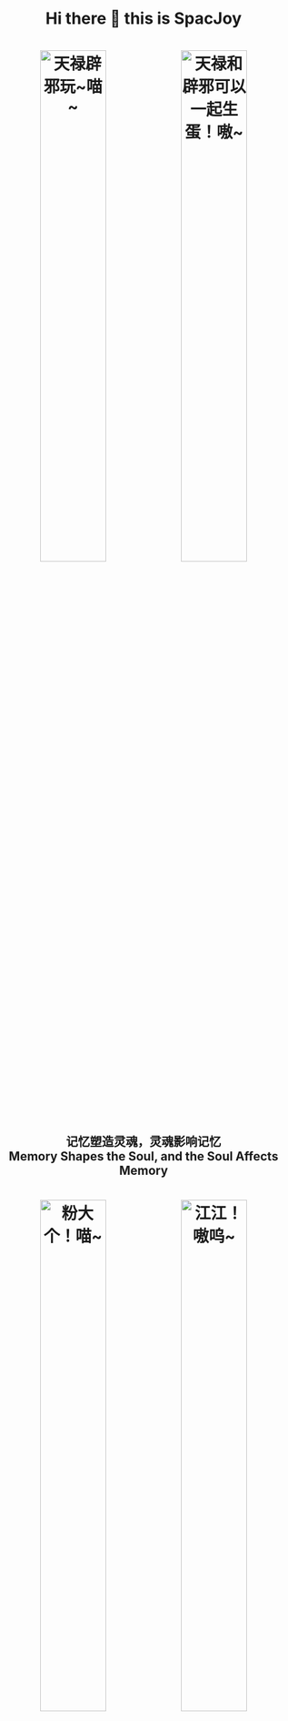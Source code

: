 <!-- @format -->

# <div align="center">Hi there 👋 this is SpacJoy</div>

# <div align="center"><img src="https://ysy.146019.xyz/bqb/AM/hp/bqb_005.gif" alt="天禄辟邪玩~喵~" width="48%"> <img src="https://ysy.146019.xyz/bqb/AM/hp/bqb_006.gif" alt="天禄和辟邪可以一起生蛋！嗷~" width="48%"></div>

## <div align="center">记忆塑造灵魂，灵魂影响记忆<br/>Memory Shapes the Soul, and the Soul Affects Memory</div>

# <div align="center"><img src="https://ysy.146019.xyz/bqb/AM/hp/bqb_008.gif" alt="粉大个！喵~" width="48%"> <img src="https://ysy.146019.xyz/bqb/AM/hp/bqb_007.gif" alt="江江！嗷呜~" width="48%"></div>

### <div align="center">我最喜欢的角色是天禄辟邪<br/>My favorite characters are Tianlu and Bixie<br/>玩米哈游的游戏、我的世界 (ID: SpacJoy)<br/>Playing Mihoyo games and Minecraft (ID: SpacJoy)<br/>喜欢折腾服务器、路由器、电脑和手机<br/>Enjoy tinkering with servers, routers, computers and phones<br/><br/>一个上一（24小时）休二（48小时）的牛马打工人<br/>1 day of work (24 hours) 2 days of rest (48 hours )</div>

## <div align="center">![](https://github-readme-stats.vercel.app/api?username=chen6019&show_icons=true&hide_border=False&theme=ambient_gradient&include_all_commits=true) ![](https://github-readme-stats.vercel.app/api/top-langs/?username=chen6019&langs_count=10&layout=compact&exclude_repo=Cemiuiler,action-tmate,Aquarius223-s-sdm845-kernel)</div>

# <div align="center">💻 Environment</div>

## <div align="center">![Windows](https://img.shields.io/badge/Windows%2011%20Pro%20for%20Workstations%20-24H2%20Beta-00BBFF?style=flat-square&logo=gnometerminal&logoColor=ffffff) ![WSL2](https://img.shields.io/badge/WSL2%20Ubuntu%20-24%2e10%20LTS-DD4814?style=flat-square&logo=ubuntu&logoColor=ffffff) ![Android Vanilla Ice Cream 15](https://img.shields.io/badge/Android%20Vanilla%20Ice%20Cream%20-15-3DDC84?style=flat-square&logo=android&logoColor=ffffff) ![iStoreOS 24.10](https://img.shields.io/badge/iStoreOS-24.10%20(DN%20but%20No%20public%20IP)-835BFF?style=flat-square&logo=openwrt&logoColor=ffffff)</div>

# <div align="center">📱 Devices in Use</div>

## <div align="center">![Xiaomi 13](https://img.shields.io/badge/Xiaomi%2013-OS3%20Unlock%20BL%20-FD4900?style=flat-square&logo=xiaomi&logoColor=ffffff) ![Xiaomi Pad 6 Pro](https://img.shields.io/badge/Xiaomi%20Pad%206%20Pro-OS3%20Unlock%20BL-FD4900?style=flat-square&logo=xiaomi&logoColor=ffffff) ![X86 mini PC](https://img.shields.io/badge/X86%20mini%20PC-iStoreOS%20(Run%20PVE%20on%20This)-835BFF?style=flat-square&logo=openwrt&logoColor=ffffff) ![HINLINK OPC-H68K Board (SP)](https://img.shields.io/badge/HINLINK%20OPC%20H68K%20Board%20(SP)-iStoreOS-835BFF?style=flat-square&logo=openwrt&logoColor=ffffff)</div>

# <div align="center">🔗 Services</div>

# <div align="center"><img src="https://ysy.146019.xyz/bqb/AM/hp/bqb_004.gif" alt="转圈圈~喵~" style="width:25%; height:auto;"></div>
## <div align="center"><a href="https://home.146019.xyz:1125"><img src="https://img.shields.io/badge/喵呜~-仅IPv6-1269D3?logo=coronaengine" title="博客" /></a> <a href="https://home-tu.146019.xyz"><img src="https://img.shields.io/badge/备用-IPv4&IPv6-1269D3?logo=Cloudflare" title="博客" /></a> <a href="https://146019.xyz"><img src="https://img.shields.io/badge/喵~-146019.xyz-3EA8FF?logo=Cloudflare" title="点击访问" /></a> <a href="https://2012520.xyz"><img src="https://img.shields.io/badge/嗷~-2012520.xyz-3EA8FF?logo=github" title="备用（GitHub）" /></a> <a href="https://2012521.xyz"><img src="https://img.shields.io/badge/备用1-2012521.xyz-3EA8FF?logo=macys" title="备用1" /></a> <a href="https://www.146019.xyz"><img src="https://img.shields.io/badge/备用2-www.146019.xyz-3EA8FF?logo=macys" title="备用2" /></a></div>


# <div align="center"><img src="https://raw.githubusercontent.com/alexnaiman/alexnaiman/master/resources/bongocat.gif" width="50px" /> How to reach me: ...</div>

## <div align="center"><a href="https://github.com/chen6019"><img src="https://img.shields.io/badge/github-chen6019-pink?logo=github" title="github" /></a> <a href="https://space.bilibili.com/494337416"><img src="https://img.shields.io/badge/哔哩哔哩-KY—TLBX-pink?logo=bilibili" title="哔哩哔哩" /></a> <a href="mailto:mc_chen6019@qq.com"><img src="https://img.shields.io/badge/QQ邮箱-mc_chen6019@qq.com-pink?logo=qq" title="QQ邮箱"/></a></div>

